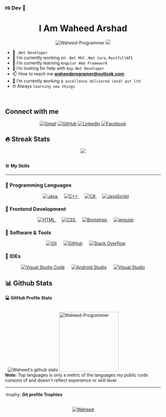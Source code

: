### Hi Dev 👋

<h1 align="center">I Am Waheed Arshad</h1>
<p align="center"> <img src="https://komarev.com/ghpvc/?username=Waheed-Programmer&label=Profile%20views&color=0e75b6&style=flat" alt="Waheed-Programmer" />	  
		   <img src="https://img.shields.io/github/followers/Waheed-Programmer?label=Followers" />
</p>

- 🚀 `.Net Developer`
- 🔭 I’m currently working on `.Net MVC`  `.Net Core`, `RestfullAPI`  
- 🌱 I’m currently learning `Angular Web Framework`
- 🤔 I’m looking for help with `Asp.Net Developer`
- 📫 How to reach me **waheedprogramer@outlook.com**
- 🔭 I’m currently working `@ excellence delivered (exd) pvt ltd`
- :nerd_face: Always `learning new things`
<!-- - :thinking: I’m currently open for: `An Intern` or a new `job opportunity`. -->

<br>

<!-- - 👨‍💻 check my website : http://waheed.me/Resume/ <img src="https://media.giphy.com/media/iY8CRBdQXODJSCERIr/giphy.gif" width="30px"> -->

##  Connect with me
<p align="center">
	<a href="mailto:waheedprogramer@outlook.com"><img img src="https://img.shields.io/badge/gmail-%23EA4335.svg?style=plastic&logo=gmail&logoColor=white" alt="Gmail"/></a>
	<a href="https://github.com/Waheed-Programmer"><img src="https://img.shields.io/badge/github-%23181717.svg?style=plastic&logo=github&logoColor=white" alt="GitHub"/></a>
	<a href="https://www.linkedin.com/in/waheed-developer/"><img src="https://img.shields.io/badge/linkedin-%230A66C2.svg?style=plastic&logo=linkedin&logoColor=white" alt="LinkedIn"/></a>
	<a href="#"><img src="https://img.shields.io/badge/facebook-%231877F2.svg?style=plastic&logo=facebook&logoColor=white" alt="Facebook"/></a>
</p>


## 🔥 Streak Stats
<p align="center"><img src="https://github-readme-streak-stats.herokuapp.com/?user=Waheed-Programmer&theme=algolia" /></p>
<br>
🛠️ <b>My Skills</b>
<hr>

### 🔵 Programming Languages

<p align="center"> 
  &emsp; 
  <a href="https://www.cprogramming.com/" target="_blank"> 
    <img alt="Java" src="https://img.shields.io/badge/Java%20-%232370ED.svg?style=plastic&logo=java&logoColor=white">
  </a> 
  &emsp;
  <a href="https://www.w3schools.com/cpp/" target="_blank"> 
    <img alt="C++" src="https://img.shields.io/badge/C++%20-%2300599C.svg?style=plastic&logo=c%2B%2B&logoColor=white">
  </a>
   &emsp;
  <a href="https://www.w3schools.com/cpp/" target="_blank"> 
    <img alt="C#" src="https://img.shields.io/badge/CSharp%20-%2300599C.svg?style=plastic&logo=CSharp%2B%2B&logoColor=white">
  </a> 
  &emsp;
  <a href="https://developer.mozilla.org/en-US/docs/Web/JavaScript" target="_blank"> 
     <img alt="JavaScript" src="https://img.shields.io/badge/JavaScript%20-%23F7DF1E.svg?style=plastic&logo=javascript&logoColor=black">
   </a>
 
</p>

### 🔵 Frontend Development

<p align="center"> 
  &emsp; 
  <a href="https://www.w3.org/html/" target="_blank"> 
   <img alt="HTML" src="https://img.shields.io/badge/HTML5%20-%23E34F26.svg?style=plastic&logo=html5&logoColor=white">
  </a>   
  &emsp;
  <a href="https://www.w3schools.com/css/" target="_blank">
    <img alt="CSS" src="https://img.shields.io/badge/CSS%20-%231572B6.svg?style=plastic&logo=css3&logoColor=white">
  </a> 
   &emsp;
  <a href="https://www.w3schools.com/bootstrap/" target="_blank">
    <img alt="Bootstrap" src="https://img.shields.io/badge/bootstrap%20-%231572B6.svg?style=plastic&logo=bootstrap&logoColor=white">
  </a>
  &emsp;
  <a href="https://angular.io/" target="_blank">
    <img alt="angular" src="https://img.shields.io/badge/angular%20-%23E34F26.svg?style=plastic&logo=angular&logoColor=white">
  </a>
</p>

### 🔵 Software & Tools
 
<p align="center">
  &emsp;
    <a href="#"><img alt="Git" src="https://img.shields.io/badge/Git%20-%23F05033.svg?style=plastic&logo=git&logoColor=white"></a>
  &emsp;
    <a href="#"><img alt="GitHub" src="https://img.shields.io/badge/github-%23181717.svg?style=plastic&logo=github&logoColor=white"></a>
  &emsp;
    <a href="#"><img alt="Stack Overflow" src="https://img.shields.io/badge/-Stack%20Overflow-FE7A16?style=plastic&logo=stack-overflow&logoColor=white"></a>
 



### 🔵 IDEs
 
<p align="center">
  &emsp;
    <a href="#"><img alt="Visual Studio Code" src="https://img.shields.io/badge/Visual%20Studio%20Code-0078d7.svg?style=plastic&logo=visual-studio-code&logoColor=white"></a>
  &emsp;
    <a href="#"><img alt="Android Studio" src="https://img.shields.io/badge/Andriod%20Studio-0078d7.svg?&style=plastic&logo=android&studioColor=white" /></a>
  &emsp;
   <a href="#"><img alt="Visual Studio" src="https://img.shields.io/badge/Visual%20Studio-0078d7.svg?&style=plastic&logo=visual-studio&logoColor=white" /></a>
  &emsp;
 </p>
 
 ## 📊 Github Stats



  <summary><b>💻 GitHub Profile Stats</b></summary>
  <br/>
  
  &nbsp;
  <span> ![Waheed's github stats](https://github-readme-stats.vercel.app/api?username=Waheed-Programmer&theme=tokyonight&show_icons=true&count_private=true) </span>
	  <img src="https://github-readme-stats.vercel.app/api/top-langs?username=Waheed-Programmer&langs_count=10&show_icons=true&locale=en&layout=compact&theme=algolia" alt="Waheed-Programmer" height="192px"/>
  <br/>
  <b>Note:</b> Top languages is only a metric of the languages my public code consists of and doesn't reflect experience or skill level.
  </p>

 <hr>
<summary>:trophy: <b>Git profile Trophies</b></summary>
  <br/>


<p align="center"> <a href="https://github.com/ryo-ma/github-profile-trophy"><img src="https://github-profile-trophy.vercel.app/?username=Waheed-Programmer&layout=compact&theme=algolia" alt="Waheed" /></a> </p>

<span>

<br>
  


<!-- 
### Top Tools & Languages <br>
<img src="https://raw.githubusercontent.com/github/explore/80688e429a7d4ef2fca1e82350fe8e3517d3494d/topics/javascript/javascript.png" alt="Javascript" width="30" height="30"/><img src="https://raw.githubusercontent.com/github/explore/80688e429a7d4ef2fca1e82350fe8e3517d3494d/topics/react/react.png" alt="React" width="30" height="30"/><img src="https://raw.githubusercontent.com/github/explore/80688e429a7d4ef2fca1e82350fe8e3517d3494d/topics/nodejs/nodejs.png" alt="Nodejs" width="30" height="30"/>
  <img src="https://raw.githubusercontent.com/github/explore/80688e429a7d4ef2fca1e82350fe8e3517d3494d/topics/flutter/flutter.png" alt="Flutter" width="30" height="30"/>
  <img src="https://raw.githubusercontent.com/github/explore/80688e429a7d4ef2fca1e82350fe8e3517d3494d/topics/android/android.png" alt="Android" width="30" height="30"/>
<img src="https://raw.githubusercontent.com/github/explore/80688e429a7d4ef2fca1e82350fe8e3517d3494d/topics/cpp/cpp.png" width="30" alt="C++" height="30"/><img src="https://raw.githubusercontent.com/github/explore/80688e429a7d4ef2fca1e82350fe8e3517d3494d/topics/git/git.png" width="30" alt="Git" height="30" />
  <img src="https://raw.githubusercontent.com/gilbarbara/logos/master/logos/mongodb.svg" alt="mongodb" width="60" height="60"/> <img src="https://raw.githubusercontent.com/github/explore/80688e429a7d4ef2fca1e82350fe8e3517d3494d/topics/visual-studio-code/visual-studio-code.png" alt="VSCode" width="30" height="30"/><img src="https://raw.githubusercontent.com/github/explore/80688e429a7d4ef2fca1e82350fe8e3517d3494d/topics/terminal/terminal.png" alt="Terminal" width="30" height="30"/>
<img src="https://raw.githubusercontent.com/github/explore/80688e429a7d4ef2fca1e82350fe8e3517d3494d/topics/csharp/csharp.png" alt="C#" width="30" height="30"/>
<img src="https://raw.githubusercontent.com/github/explore/80688e429a7d4ef2fca1e82350fe8e3517d3494d/topics/java/java.png" alt="Java" width="30" height="30"/>
  -->
